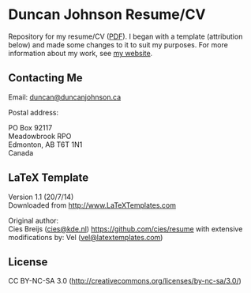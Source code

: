 # Duncan Johnson Resume/CV

Repository for my resume/CV ([PDF](resume.pdf)). I began with a template (attribution below) and made some changes to it to suit my purposes. For more information about my work, see [my website](http://duncanjohnson.ca/).

## Contacting Me

Email: duncan@duncanjohnson.ca

Postal address:

PO Box 92117  
Meadowbrook RPO  
Edmonton, AB T6T 1N1  
Canada


## LaTeX Template

Version 1.1 (20/7/14)  
Downloaded from <http://www.LaTeXTemplates.com>

Original author:  
Cies Breijs (cies@kde.nl) <https://github.com/cies/resume>
with extensive modifications by: Vel (vel@latextemplates.com)

## License

CC BY-NC-SA 3.0 (http://creativecommons.org/licenses/by-nc-sa/3.0/)